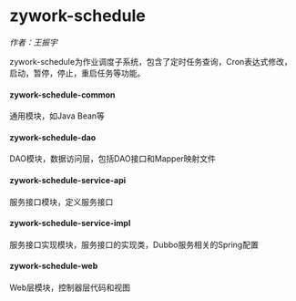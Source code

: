 # zywork-schedule

*作者：王振宇*

zywork-schedule为作业调度子系统，包含了定时任务查询，Cron表达式修改，启动，暂停，停止，重启任务等功能。

#### zywork-schedule-common

通用模块，如Java Bean等

#### zywork-schedule-dao

DAO模块，数据访问层，包括DAO接口和Mapper映射文件

#### zywork-schedule-service-api

服务接口模块，定义服务接口

#### zywork-schedule-service-impl

服务接口实现模块，服务接口的实现类，Dubbo服务相关的Spring配置

#### zywork-schedule-web

Web层模块，控制器层代码和视图